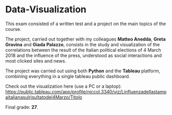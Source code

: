 # Data-Visualization

This exam consisted of a written test and a project on the main topics of the course.

The project, carried out together with my colleagues **Matteo Anedda**, **Greta Gravina** and **Giada Palazzo**, consists in the study and visualization of the correlations between the result of the Italian political elections of 4 March 2018 and the influence of the press, understood as social interactions and most clicked sites and news.

The project was carried out using both **Python** and the **Tableau** platform, combining everything in a single tableau public dashboard.

Check out the visualization here (use a PC or a laptop): https://public.tableau.com/app/profile/niccol.3340/viz/Linfluenzadellastampaitalianasulrisultatodel4Marzo/Titolo

Final grade: **27**.
